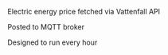 Electric energy price fetched via Vattenfall API

Posted to MQTT broker

Designed to run every hour
